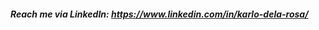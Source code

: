 ##### Reach me via LinkedIn: https://www.linkedin.com/in/karlo-dela-rosa/

<!---
karlodelarosa/karlodelarosa is a ✨ special ✨ repository because its `README.md` (this file) appears on your GitHub profile.
You can click the Preview link to take a look at your changes.
--->
